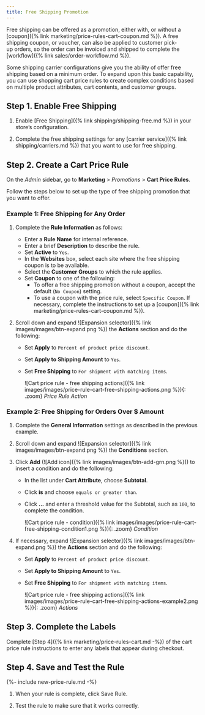 ```yaml
---
title: Free Shipping Promotion
---
```


Free shipping can be offered as a promotion, either with, or without a [coupon]({% link marketing/price-rules-cart-coupon.md %}). A free shipping coupon, or voucher, can also be applied to customer pick-up orders, so the order can be invoiced and shipped to complete the [workflow]({% link sales/order-workflow.md %}).

Some shipping carrier configurations give you the ability of offer free shipping based on a minimum order. To expand upon this basic capability, you can use shopping cart price rules to create complex conditions based on multiple product attributes, cart contents, and customer groups.

## Step 1. Enable Free Shipping

1. Enable [Free Shipping]({% link shipping/shipping-free.md %}) in your store’s configuration.

1. Complete the free shipping settings for any [carrier service]({% link shipping/carriers.md %}) that you want to use for free shipping.

## Step 2. Create a Cart Price Rule

On the _Admin_ sidebar, go to **Marketing** > _Promotions_ > **Cart Price Rules**.

Follow the steps below to set up the type of free shipping promotion that you want to offer.

### Example 1: Free Shipping for Any Order

1. Complete the **Rule Information** as follows:

   - Enter a **Rule Name** for internal reference.
   - Enter a brief **Description** to describe the rule.
   - Set **Active** to `Yes`.
   - In the **Websites** box, select each site where the free shipping coupon is to be available.
   - Select the **Customer Groups** to which the rule applies.
   - Set **Coupon** to one of the following:
      - To offer a free shipping promotion without a coupon, accept the default (`No Coupon`) setting.
      - To use a coupon with the price rule, select `Specific Coupon`. If necessary, complete the instructions to set up a [coupon]({% link marketing/price-rules-cart-coupon.md %}).

1. Scroll down and expand ![Expansion selector]({% link images/images/btn-expand.png %}) the **Actions** section and do the following:

   - Set **Apply** to `Percent of product price discount`.
   - Set **Apply to Shipping Amount** to `Yes`.
   - Set **Free Shipping** to `For shipment with matching items`.

      ![Cart price rule - free shipping actions]({% link images/images/price-rule-cart-free-shipping-actions.png %}){: .zoom}
      _Price Rule Action_

### Example 2: Free Shipping for Orders Over $ Amount

1. Complete the **General Information** settings as described in the previous example.

1. Scroll down and expand ![Expansion selector]({% link images/images/btn-expand.png %}) the **Conditions** section.

1. Click **Add** (![Add icon]({% link images/images/btn-add-grn.png %})) to insert a condition and do the following:

   - In the list under **Cart Attribute**, choose **Subtotal**.
   - Click **is** and choose `equals or greater than`.
   - Click **...** and enter a threshold value for the Subtotal, such as `100`, to complete the condition.

      ![Cart price rule - condition]({% link images/images/price-rule-cart-free-shipping-condition1.png %}){: .zoom}
      _Condition_

1. If necessary, expand ![Expansion selector]({% link images/images/btn-expand.png %}) the **Actions** section and do the following:

   - Set **Apply** to `Percent of product price discount`.
   - Set **Apply to Shipping Amount** to `Yes`.
   - Set **Free Shipping** to `For shipment with matching items`.

      ![Cart price rule - free shipping actions]({% link images/images/price-rule-cart-free-shipping-actions-example2.png %}){: .zoom}
      _Actions_

## Step 3. Complete the Labels

Complete [Step 4]({% link marketing/price-rules-cart.md -%}) of the cart price rule instructions to enter any labels that appear during checkout.

## Step 4. Save and Test the Rule

{%- include new-price-rule.md -%}

1. When your rule is complete, click <span class="btn">Save Rule</span>.

1. Test the rule to make sure that it works correctly.
